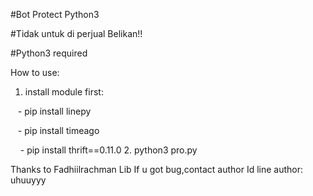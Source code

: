 #Bot Protect Python3

#Tidak untuk di perjual Belikan!!

#Python3 required

How to use:
1. install module first:

     - pip install linepy
   
     - pip install timeago
   
     - pip install thrift==0.11.0
2. python3 pro.py

Thanks to Fadhiilrachman Lib
If u got bug,contact author
Id line author: uhuuyyy
